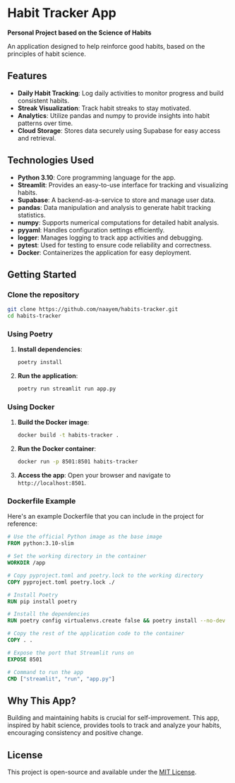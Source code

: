 # Habit Tracker App

**Personal Project based on the Science of Habits**

An application designed to help reinforce good habits, based on the principles of habit science.

## Features

- **Daily Habit Tracking**: Log daily activities to monitor progress and build consistent habits.
- **Streak Visualization**: Track habit streaks to stay motivated.
- **Analytics**: Utilize pandas and numpy to provide insights into habit patterns over time.
- **Cloud Storage**: Stores data securely using Supabase for easy access and retrieval.

## Technologies Used

- **Python 3.10**: Core programming language for the app.
- **Streamlit**: Provides an easy-to-use interface for tracking and visualizing habits.
- **Supabase**: A backend-as-a-service to store and manage user data.
- **pandas**: Data manipulation and analysis to generate habit tracking statistics.
- **numpy**: Supports numerical computations for detailed habit analysis.
- **pyyaml**: Handles configuration settings efficiently.
- **logger**: Manages logging to track app activities and debugging.
- **pytest**: Used for testing to ensure code reliability and correctness.
- **Docker**: Containerizes the application for easy deployment.

## Getting Started

### Clone the repository

```bash
git clone https://github.com/naayem/habits-tracker.git
cd habits-tracker
```

### Using Poetry

1. **Install dependencies**:
   ```bash
   poetry install
   ```
2. **Run the application**:
   ```bash
   poetry run streamlit run app.py
   ```

### Using Docker

1. **Build the Docker image**:
   ```bash
   docker build -t habits-tracker .
   ```

2. **Run the Docker container**:
   ```bash
   docker run -p 8501:8501 habits-tracker
   ```

3. **Access the app**: Open your browser and navigate to `http://localhost:8501`.

### Dockerfile Example

Here's an example Dockerfile that you can include in the project for reference:

```Dockerfile
# Use the official Python image as the base image
FROM python:3.10-slim

# Set the working directory in the container
WORKDIR /app

# Copy pyproject.toml and poetry.lock to the working directory
COPY pyproject.toml poetry.lock ./

# Install Poetry
RUN pip install poetry

# Install the dependencies
RUN poetry config virtualenvs.create false && poetry install --no-dev

# Copy the rest of the application code to the container
COPY . .

# Expose the port that Streamlit runs on
EXPOSE 8501

# Command to run the app
CMD ["streamlit", "run", "app.py"]
```

## Why This App?

Building and maintaining habits is crucial for self-improvement. This app, inspired by habit science, provides tools to track and analyze your habits, encouraging consistency and positive change.

## License

This project is open-source and available under the [MIT License](./LICENSE).
